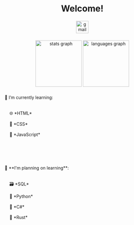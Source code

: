 <h1 align="center">Welcome!</h1>

###

<div align="center">
  <a href="mailto:caellex@proton.me" target="_blank">
    <img src="https://img.shields.io/static/v1?message=Contact%20me&logo=gmail&label=-&color=D14836&logoColor=white&labelColor=&style=for-the-badge" height="40" alt="gmail logo"  />
  </a>
</div>

###

<div align="center">
  <img src="https://github-readme-stats.vercel.app/api?username=caellex&hide_title=false&hide_rank=false&show_icons=true&include_all_commits=true&count_private=true&disable_animations=false&theme=dracula&locale=en&hide_border=false&order=1" height="150" alt="stats graph"  />
  <img src="https://github-readme-stats.vercel.app/api/top-langs?username=caellex&locale=en&hide_title=false&layout=compact&card_width=320&langs_count=5&theme=dracula&hide_border=false&order=2" height="150" alt="languages graph"  />
</div>

###

<p align="left">🌱 I’m currently learning: <br><br><br>&nbsp;&nbsp;&nbsp;&nbsp;🌐 *HTML* <br><br>&nbsp;&nbsp;&nbsp;&nbsp;🎨 *CSS* <br><br>&nbsp;&nbsp;&nbsp;&nbsp;💾 *JavaScript*<br> <br><br><br><br></p>

###

<p align="left">🌱 **I'm planning on learning**:<br><br><br>&nbsp;&nbsp;&nbsp;&nbsp;🗃️ *SQL*<br><br>&nbsp;&nbsp;&nbsp;&nbsp;🐍 *Python*<br><br>&nbsp;&nbsp;&nbsp;&nbsp;🔧 *C#*<br><br>&nbsp;&nbsp;&nbsp;&nbsp;🦀 *Rust*<br><br><br><br><br></p>

###
